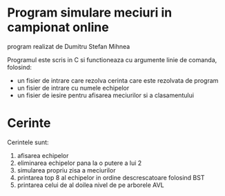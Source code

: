 # Program simulare meciuri in campionat online

program realizat de Dumitru Stefan Mihnea

Programul este scris in C si functioneaza cu argumente linie de comanda, folosind:

- un fisier de intrare care rezolva cerinta care este rezolvata de program
- un fisier de intrare cu numele echipelor
- un fisier de iesire pentru afisarea meciurilor si a clasamentului

# Cerinte

Cerintele sunt:

1. afisarea echipelor
2. eliminarea echipelor pana la o putere a lui 2
3. simularea propriu zisa a meciurilor
4. printarea top 8 al echipelor in ordine descrescatoare folosind BST
5. printarea celui de al doilea nivel de pe arborele AVL
